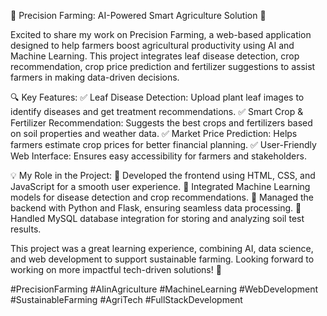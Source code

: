 🌱 Precision Farming: AI-Powered Smart Agriculture Solution 🚜

Excited to share my work on Precision Farming, a web-based application designed to help farmers boost agricultural productivity using AI and Machine Learning. This project integrates leaf disease detection, crop recommendation, crop price prediction and fertilizer suggestions to assist farmers in making data-driven decisions.

🔍 Key Features:
✅ Leaf Disease Detection: Upload plant leaf images to identify diseases and get treatment recommendations.
✅ Smart Crop & Fertilizer Recommendation: Suggests the best crops and fertilizers based on soil properties and weather data.
✅ Market Price Prediction: Helps farmers estimate crop prices for better financial planning.
✅ User-Friendly Web Interface: Ensures easy accessibility for farmers and stakeholders.

💡 My Role in the Project:
🔹 Developed the frontend using HTML, CSS, and JavaScript for a smooth user experience.
🔹 Integrated Machine Learning models for disease detection and crop recommendations.
🔹 Managed the backend with Python and Flask, ensuring seamless data processing.
🔹 Handled MySQL database integration for storing and analyzing soil test results.

This project was a great learning experience, combining AI, data science, and web development to support sustainable farming. Looking forward to working on more impactful tech-driven solutions! 🚀

#PrecisionFarming #AIinAgriculture #MachineLearning #WebDevelopment #SustainableFarming #AgriTech #FullStackDevelopment
